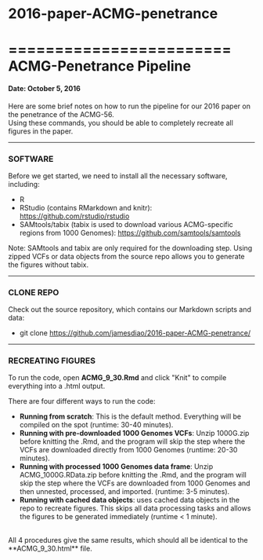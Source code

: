 # 2016-paper-ACMG-penetrance

========================
ACMG-Penetrance Pipeline
========================

#### Date: October 5, 2016

Here are some brief notes on how to run the pipeline for our 2016 paper on the penetrance of the ACMG-56. <br />
Using these commands, you should be able to completely recreate all figures in the paper.


-------------------------------------------------------------

### SOFTWARE

Before we get started, we need to install all the necessary software, including:

 - R <br />
 - RStudio (contains RMarkdown and knitr): https://github.com/rstudio/rstudio <br />
 - SAMtools/tabix (tabix is used to download various ACMG-specific regions from 1000 Genomes): https://github.com/samtools/samtools
 
Note: SAMtools and tabix are only required for the downloading step. Using zipped VCFs or data objects from the source repo allows you to generate the figures without tabix. 
 
-------------------------------------------------------------

### CLONE REPO

Check out the source repository, which contains our Markdown scripts and data: <br />

 - git clone https://github.com/jamesdiao/2016-paper-ACMG-penetrance/


-------------------------------------------------------------
### RECREATING FIGURES

To run the code, open **ACMG_9_30.Rmd** and click "Knit" to compile everything into a .html output. 

There are four different ways to run the code: <br />
 - **Running from scratch**: This is the default method. Everything will be compiled on the spot (runtime: 30-40 minutes). <br />
 - **Running with pre-downloaded 1000 Genomes VCFs**: Unzip 1000G.zip before knitting the .Rmd, and the program will skip the step where the VCFs are downloaded directly from 1000 Genomes (runtime: 20-30 minutes). <br />
 - **Running with processed 1000 Genomes data frame**: Unzip ACMG_1000G.RData.zip before knitting the .Rmd, and the program will skip the step where the VCFs are downloaded from 1000 Genomes and then unnested, processed, and imported. (runtime: 3-5 minutes). <br />
 - **Running with cached data objects**: uses cached data objects in the repo to recreate figures. This skips all data processing tasks and allows the figures to be generated immediately (runtime < 1 minute). <br />
<br />
All 4 procedures give the same results, which should all be identical to the **ACMG_9_30.html** file.


<br />
<br />
<br />

